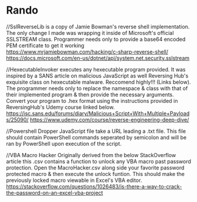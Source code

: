 # Rando
//SslReverseLib is a copy of Jamie Bowman's reverse shell implementation.
The only change I made was wrapping it inside of Microsoft's official SSLSTREAM class.
Programmer needs only to provide a base64 encoded PEM certificate to get it working
https://www.mrjamiebowman.com/hacking/c-sharp-reverse-shell/ 
https://docs.microsoft.com/en-us/dotnet/api/system.net.security.sslstream

//HexecutableInvoker executes any hexecutable program provided. 
It was inspired by a SANS article on malicious JavaScript as well Reversing Hub's exquisite class on hexecutable malware. Reccomend highly!!! (Links below).
The programmer needs only to replace the namespace & class with that of their implemented program & then provide the necessary arguments. Convert your program to .hex format using the instructions provided in ReversingHub's Udemy course linked below.
https://isc.sans.edu/forums/diary/Malicious+Script+With+Multiple+Payloads/25090/
https://www.udemy.com/course/reverse-engineering-deep-dive/

//Powershell Dropper
JavaScript file take a URL leading a .txt file. This file should contain PowerShell commands seperated by semicolon and will be ran by PowerShell upon execution of
the script.

//VBA Macro Hacker
Originally derived from the below StackOverflow article this .csv contains a function to unlock any VBA macro past password protection.
Open the MacroHacker.csv along side your favorite password protected macro & then execute the unlock funtion.
This should make the previously locked macro viewable in Excel's VBA editor.
https://stackoverflow.com/questions/1026483/is-there-a-way-to-crack-the-password-on-an-excel-vba-project
